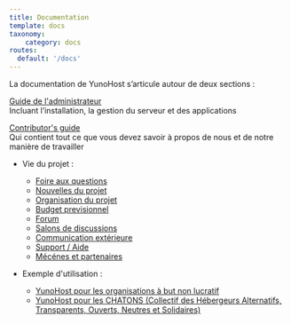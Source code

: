 ```yaml
---
title: Documentation
template: docs
taxonomy:
    category: docs
routes:
  default: '/docs'
---
```



La documentation de YunoHost s’articule autour de deux sections :

[<i class="fa fa-lock"></i> Guide de l'administrateur](/administrate?classes=btn,btn-lg,btn-primary)  
Incluant l’installation, la gestion du serveur et des applications

[<i class="fa fa-heart"></i> Contributor's guide](/contribute?classes=btn,btn-lg,btn-error)  
Qui contient tout ce que vous devez savoir à propos de nous et de notre manière de travailler


* Vie du projet :
   * [Foire aux questions](/faq)
   * [Nouvelles du projet](/news)
   * [Organisation du projet](/project_organization)
   * [Budget previsionnel](/project_budget)
   * [Forum](https://forum.yunohost.org)
   * [Salons de discussions](/chat_rooms)
   * [Communication extérieure](/communication)
   * [Support / Aide](/help)
   * [Mécénes et partenaires](/sponsors_partners_fr)

* Exemple d'utilisation :
   * [YunoHost pour les organisations à but non lucratif](/use_case_non-profit_organisations)
   * [YunoHost pour les CHATONS (Collectif des Hébergeurs Alternatifs, Transparents, Ouverts, Neutres et Solidaires)](https://wiki.chatons.org/doku.php/yunohost)
